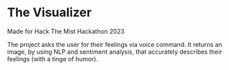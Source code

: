 # The Visualizer
Made for Hack The Mist Hackathon 2023

The project asks the user for their feelings via voice command. It returns an image, by using NLP and sentiment analysis, that accurately describes their feelings (with a tinge of humor).
